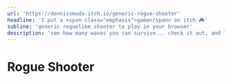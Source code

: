 ```yaml
---
url: 'https://dennissmuda.itch.io/generic-rogue-shooter'
headline: 'I put a <span class="emphasis">game</span> on itch 🎮'
subline: 'generic roguelike shooter to play in your browser'
description: 'see how many waves you can survive... check it out, and let me know how it went.'
---
```


# Rogue Shooter

